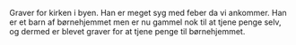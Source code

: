 Graver for kirken i byen. Han er meget syg med feber da vi ankommer. Han er et barn af børnehjemmet men er nu gammel nok til at tjene penge selv, og dermed er blevet graver for at tjene penge til børnehjemmet.